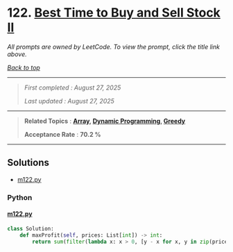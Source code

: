 # 122. [Best Time to Buy and Sell Stock II](<https://leetcode.com/problems/best-time-to-buy-and-sell-stock-ii>)

*All prompts are owned by LeetCode. To view the prompt, click the title link above.*

*[Back to top](<../README.md>)*

------

> *First completed : August 27, 2025*
>
> *Last updated : August 27, 2025*

------

> **Related Topics** : **[Array](<by_topic/Array.md>), [Dynamic Programming](<by_topic/Dynamic Programming.md>), [Greedy](<by_topic/Greedy.md>)**
>
> **Acceptance Rate** : **70.2 %**

------

## Solutions

- [m122.py](<../my-submissions/m122.py>)
### Python
#### [m122.py](<../my-submissions/m122.py>)
```Python
class Solution:
    def maxProfit(self, prices: List[int]) -> int:
        return sum(filter(lambda x: x > 0, [y - x for x, y in zip(prices[:-1], prices[1:])]))
```

